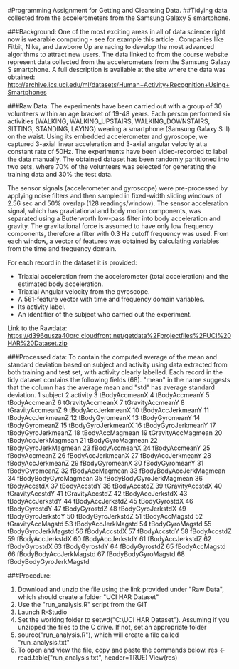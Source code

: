#Programming Assignment for Getting and Cleansing Data.
##Tidying data collected from the accelerometers from the Samsung Galaxy S smartphone.

###Background: 
One of the most exciting areas in all of data science right now is wearable computing - see for example this article . Companies like Fitbit, Nike, and Jawbone Up are racing to develop the most advanced algorithms to attract new users. The data linked to from the course website represent data collected from the accelerometers from the Samsung Galaxy S smartphone. A full description is available at the site where the data was obtained:
http://archive.ics.uci.edu/ml/datasets/Human+Activity+Recognition+Using+Smartphones

###Raw Data:
The experiments have been carried out with a group of 30 volunteers within an age bracket of 19-48 years. Each person performed six activities (WALKING, WALKING_UPSTAIRS, WALKING_DOWNSTAIRS, SITTING, STANDING, LAYING) wearing a smartphone (Samsung Galaxy S II) on the waist. Using its embedded accelerometer and gyroscope, we captured 3-axial linear acceleration and 3-axial angular velocity at a constant rate of 50Hz. The experiments have been video-recorded to label the data manually. The obtained dataset has been randomly partitioned into two sets, where 70% of the volunteers was selected for generating the training data and 30% the test data. 

The sensor signals (accelerometer and gyroscope) were pre-processed by applying noise filters and then sampled in fixed-width sliding windows of 2.56 sec and 50% overlap (128 readings/window). The sensor acceleration signal, which has gravitational and body motion components, was separated using a Butterworth low-pass filter into body acceleration and gravity. The gravitational force is assumed to have only low frequency components, therefore a filter with 0.3 Hz cutoff frequency was used. From each window, a vector of features was obtained by calculating variables from the time and frequency domain.

For each record in the dataset it is provided: 
- Triaxial acceleration from the accelerometer (total acceleration) and the estimated body acceleration. 
- Triaxial Angular velocity from the gyroscope. 
- A 561-feature vector with time and frequency domain variables. 
- Its activity label. 
- An identifier of the subject who carried out the experiment.

Link to the Rawdata: https://d396qusza40orc.cloudfront.net/getdata%2Fprojectfiles%2FUCI%20HAR%20Dataset.zip

###Processed data: 
To contain the computed average of the mean and standard deviation based on subject and activity using data extracted from both training and test set, with activity clearly labelled.
Each record in the tidy dataset contains the following fields (68).
"mean" in the name suggests that the column has the average mean and "std" has average standard deviation.
1 subject
2 activity
3 tBodyAccmeanX
4 tBodyAccmeanY
5 tBodyAccmeanZ
6 tGravityAccmeanX
7 tGravityAccmeanY
8 tGravityAccmeanZ
9 tBodyAccJerkmeanX
10 tBodyAccJerkmeanY
11 tBodyAccJerkmeanZ
12 tBodyGyromeanX
13 tBodyGyromeanY
14 tBodyGyromeanZ
15 tBodyGyroJerkmeanX
16 tBodyGyroJerkmeanY
17 tBodyGyroJerkmeanZ
18 tBodyAccMagmean
19 tGravityAccMagmean
20 tBodyAccJerkMagmean
21 tBodyGyroMagmean
22 tBodyGyroJerkMagmean
23 fBodyAccmeanX
24 fBodyAccmeanY
25 fBodyAccmeanZ
26 fBodyAccJerkmeanX
27 fBodyAccJerkmeanY
28 fBodyAccJerkmeanZ
29 fBodyGyromeanX
30 fBodyGyromeanY
31 fBodyGyromeanZ
32 fBodyAccMagmean
33 fBodyBodyAccJerkMagmean
34 fBodyBodyGyroMagmean
35 fBodyBodyGyroJerkMagmean
36 tBodyAccstdX
37 tBodyAccstdY
38 tBodyAccstdZ
39 tGravityAccstdX
40 tGravityAccstdY
41 tGravityAccstdZ
42 tBodyAccJerkstdX
43 tBodyAccJerkstdY
44 tBodyAccJerkstdZ
45 tBodyGyrostdX
46 tBodyGyrostdY
47 tBodyGyrostdZ
48 tBodyGyroJerkstdX
49 tBodyGyroJerkstdY
50 tBodyGyroJerkstdZ
51 tBodyAccMagstd
52 tGravityAccMagstd
53 tBodyAccJerkMagstd
54 tBodyGyroMagstd
55 tBodyGyroJerkMagstd
56 fBodyAccstdX
57 fBodyAccstdY
58 fBodyAccstdZ
59 fBodyAccJerkstdX
60 fBodyAccJerkstdY
61 fBodyAccJerkstdZ
62 fBodyGyrostdX
63 fBodyGyrostdY
64 fBodyGyrostdZ
65 fBodyAccMagstd
66 fBodyBodyAccJerkMagstd
67 fBodyBodyGyroMagstd
68 fBodyBodyGyroJerkMagstd

###Procedure:
1. Download and unzip the file using the link provided under "Raw Data", which should create a folder "UCI HAR Dataset"
2. Use the "run_analysis.R" script from the GIT
2. Launch R-Studio
3. Set the working folder to setwd("C:\\UCI HAR Dataset"). Assuming if you unzipped the files to the C drive. If not, set an appropriate folder
4. source("run_analysis.R"), which will create a file called "run_analysis.txt"
5. To open and view the file, copy and paste the commands below.
	res <- read.table("run_analysis.txt", header=TRUE)
	View(res)
